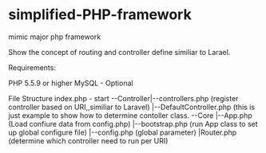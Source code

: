 # simplified-PHP-framework
mimic major php  framework

Show the concept of routing and controller define similiar to Larael.

Requirements:

PHP 5.5.9 or higher
MySQL - Optional

File Structure
index.php - start 
--Controller|--controllers.php (register controller based on URI,,similiar to Laravel)
            |--DefaultController.php (this is just example to show how to determine contoller class.
--Core      |--App.php (Load confiure data from config.php)
            |--bootstrap.php (run App class to set up global configure file)
            |--config.php (global parameter)
            |Router.php (determine which controller need to run per URI)
